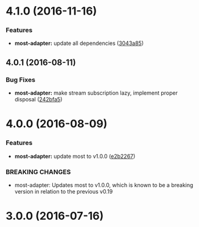 <a name="4.1.0"></a>
# 4.1.0 (2016-11-16)


### Features

* **most-adapter:** update all dependencies ([3043a85](https://github.com/cyclejs/cyclejs/tree/master/packages/most-adapter/commit/3043a85))



<a name="4.0.1"></a>
## 4.0.1 (2016-08-11)


### Bug Fixes

* **most-adapter:** make stream subscription lazy, implement proper disposal ([242bfa5](https://github.com/cyclejs/cyclejs/tree/master/packages/most-adapter/commit/242bfa5))



<a name="4.0.0"></a>
# 4.0.0 (2016-08-09)


### Features

* **most-adapter:** update most to v1.0.0 ([e2b2267](https://github.com/cyclejs/cyclejs/tree/master/packages/most-adapter/commit/e2b2267))


### BREAKING CHANGES

* most-adapter: Updates most to v1.0.0, which is known to be a breaking version in relation to the previous v0.19



<a name="3.0.0"></a>
# 3.0.0 (2016-07-16)



